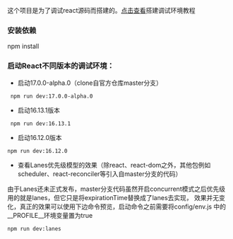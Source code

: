 这个项目是为了调试react源码而搭建的。[点击查看](https://github.com/neroneroffy/react-source-code-debug/tree/master/docs/setUpDebugEnv.md)搭建调试环境教程

### 安装依赖
npm install

### 启动React不同版本的调试环境：
* 启动17.0.0-alpha.0（clone自官方仓库master分支）
```
 npm run dev:17.0.0-alpha.0
```
* 启动16.13.1版本
```
 npm run dev:16.13.1
```
* 启动16.12.0版本
```
npm run dev:16.12.0
```
* 查看Lanes优先级模型的效果（除react、react-dom之外，其他包例如 scheduler、react-reconciler等引入自master分支的代码）

由于Lanes还未正式发布，master分支代码虽然开启concurrent模式之后优先级用的就是lanes，但它只是将expirationTime替换成了lanes去实现，
效果并无变化，真正的效果可以使用下边命令预览，启动命令之前需要将config/env.js 中的__PROFILE__环境变量置为true
```
npm run dev:lanes
```


